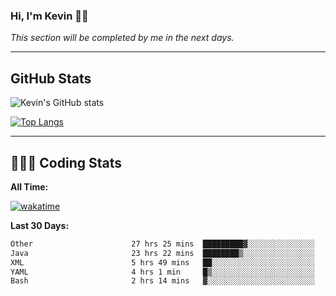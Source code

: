### Hi, I'm Kevin 👋🏻

_This section will be completed by me in the next days._


--- 
## GitHub Stats
![Kevin's GitHub stats](https://github-readme-stats.vercel.app/api?username=kevin-kraus&show_icons=true&theme=dark)

[![Top Langs](https://github-readme-stats.vercel.app/api/top-langs/?username=kevin-kraus&layout=compact&theme=dark)]()

---
## 🧑🏻‍💻 Coding Stats

**All Time:**

[![wakatime](https://wakatime.com/badge/user/2ee1869b-72a2-4c21-b5f7-e95432f5a1cf.svg?style=flat)](https://wakatime.com/@2ee1869b-72a2-4c21-b5f7-e95432f5a1cf)

**Last 30 Days:**

<!--START_SECTION:waka-->

```txt
Other                      27 hrs 25 mins  █████████▓░░░░░░░░░░░░░░░   38.93 %
Java                       23 hrs 22 mins  ████████▒░░░░░░░░░░░░░░░░   33.17 %
XML                        5 hrs 49 mins   ██░░░░░░░░░░░░░░░░░░░░░░░   08.27 %
YAML                       4 hrs 1 min     █▒░░░░░░░░░░░░░░░░░░░░░░░   05.72 %
Bash                       2 hrs 14 mins   ▓░░░░░░░░░░░░░░░░░░░░░░░░   03.18 %
```

<!--END_SECTION:waka-->
